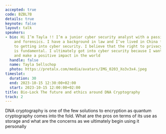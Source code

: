 ```yaml
---
accepted: true
code: BZBL7B
details: true
keynote: false
layout: talk
speakers:
- bio: Hi I’m Tayla !! I’m a junior cyber security analyst with a passion for cryptography
    and forensics. I have a background in law and I’ve lived in China for years prior
    to getting into cyber security. I believe that the right to privacy and information
    is fundamental. I ultimately got into cyber security because I want to help people
    and make a positive impact in the world
  handle: false
  name: Tayla Sellschop
  photo: https://pretalx.com/media/avatars/IMG_0203_Xo3v3x4.jpeg
timeslot:
  duration: 30
  end: 2023-10-15 12:30:00+02:00
  start: 2023-10-15 12:00:00+02:00
title: Bio-Lock The future and ethics around DNA Cryptography
track: 2
---
```


DNA cryptography is one of the few solutions to encryption as quantum cryptography comes into the fold.
What are the pros on terms of its use as storage and what are the concerns as we ultimately begin using it personally